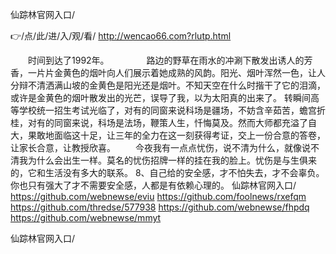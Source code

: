 
仙踪林官网入口/




👉/点/此/进/入/观/看/ http://wencao66.com?rlutp.html




　　时间到达了1992年。
　　　　路边的野草在雨水的冲涮下散发出诱人的芳香，一片片金黄色的烟叶向人们展示着她成熟的风韵。阳光、烟叶浑然一色，让人分辩不清洒满山坡的金黄色是阳光还是烟叶。不知天空在什么时揩干了它的泪滴，或许是金黄色的烟叶散发出的光芒，误导了我，以为太阳真的出来了。
转瞬间高等学校统一招生考试光临了，对有的同窗来说科场是疆场，不妨含辛茹苦，蟾宫折桂，对有的同窗来说，科场是法场，鞭策人生，忏悔莫及。然而大师都充溢了自大，果敢地面临这十足，让三年的全力在这一刻获得考证，交上一份合意的答卷，让家长合意，让教授欣喜。
　　今夜我有一点点忧伤，说不清为什么，就像说不清我为什么会出生一样。莫名的忧伤招牌一样的挂在我的脸上。忧伤是与生俱来的，它和生活没有多大的联系。
	8、自己给的安全感，才不怕失去，才不会辜负。你也只有强大了才不需要安全感，人都是有依赖心理的。
仙踪林官网入口/ https://github.com/webnewse/eviu
https://github.com/foolnews/rxefqm
https://github.com/thredse/577938
https://github.com/webnewse/fhpdq
https://github.com/webnewse/mmyt





仙踪林官网入口/
